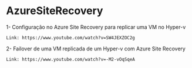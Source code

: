 # AzureSiteRecovery

1- Configuração no Azure Site Recovery para replicar uma VM no Hyper-v

`Link: https://www.youtube.com/watch?v=SW4JEXZOC2g `


2- Failover de uma VM replicada de um Hyper-v com Azure Site Recovery

`Link: https://www.youtube.com/watch?v=-M2-vOqSqeA `


